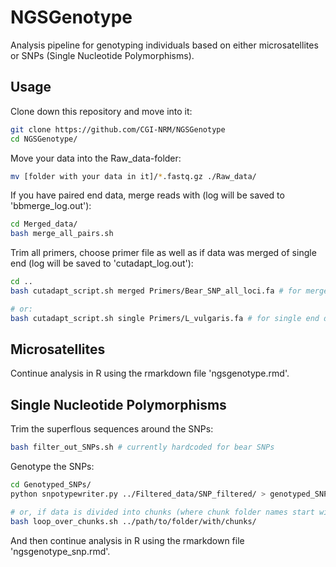 # NGSGenotype
Analysis pipeline for genotyping individuals based on either microsatellites or SNPs (Single Nucleotide Polymorphisms).

## Usage
Clone down this repository and move into it:
```bash
git clone https://github.com/CGI-NRM/NGSGenotype
cd NGSGenotype/
```

Move your data into the Raw_data-folder:
```bash
mv [folder with your data in it]/*.fastq.gz ./Raw_data/
```

If you have paired end data, merge reads with (log will be saved to 'bbmerge_log.out'):
```bash
cd Merged_data/
bash merge_all_pairs.sh
```

Trim all primers, choose primer file as well as if data was merged of single end (log will be saved to 'cutadapt_log.out'):
```bash
cd ..
bash cutadapt_script.sh merged Primers/Bear_SNP_all_loci.fa # for merged data with bear primers

# or:
bash cutadapt_script.sh single Primers/L_vulgaris.fa # for single end data with Lissotriton primers
```

## Microsatellites
Continue analysis in R using the rmarkdown file 'ngsgenotype.rmd'.

## Single Nucleotide Polymorphisms
Trim the superflous sequences around the SNPs:
```bash
bash filter_out_SNPs.sh # currently hardcoded for bear SNPs
```

Genotype the SNPs:
```bash
cd Genotyped_SNPs/
python snpotypewriter.py ../Filtered_data/SNP_filtered/ > genotyped_SNP_data.csv

# or, if data is divided into chunks (where chunk folder names start with "chunk_"):
bash loop_over_chunks.sh ../path/to/folder/with/chunks/
```

And then continue analysis in R using the rmarkdown file 'ngsgenotype_snp.rmd'.
